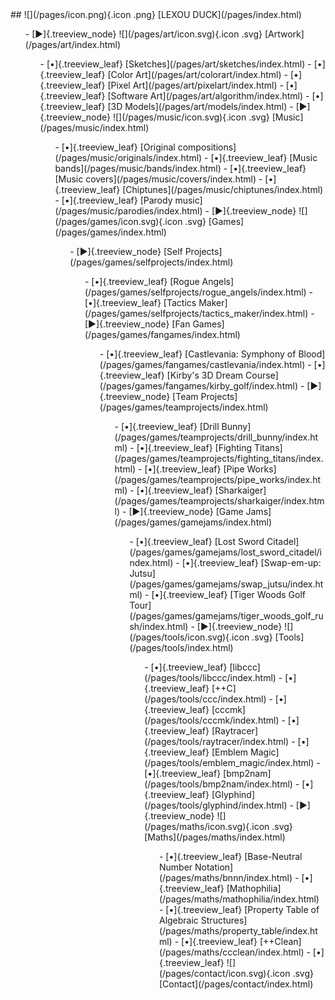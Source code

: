 <div id="navbar">
## ![](/pages/icon.png){.icon .png} [LEXOU DUCK](/pages/index.html)

<ul class="treeview">
	-   [▶]{.treeview_node} ![](/pages/art/icon.svg){.icon .svg} [Artwork](/pages/art/index.html)
	<ul class="treeview nested">
		-   [•]{.treeview_leaf} [Sketches](/pages/art/sketches/index.html)
		-   [•]{.treeview_leaf} [Color Art](/pages/art/colorart/index.html)
		-   [•]{.treeview_leaf} [Pixel Art](/pages/art/pixelart/index.html)
		-   [•]{.treeview_leaf} [Software Art](/pages/art/algorithm/index.html)
		-   [•]{.treeview_leaf} [3D Models](/pages/art/models/index.html)
	-   [▶]{.treeview_node} ![](/pages/music/icon.svg){.icon .svg} [Music](/pages/music/index.html)
	<ul class="treeview nested">
		-   [•]{.treeview_leaf} [Original compositions](/pages/music/originals/index.html)
		-   [•]{.treeview_leaf} [Music bands](/pages/music/bands/index.html)
		-   [•]{.treeview_leaf} [Music covers](/pages/music/covers/index.html)
		-   [•]{.treeview_leaf} [Chiptunes](/pages/music/chiptunes/index.html)
		-   [•]{.treeview_leaf} [Parody music](/pages/music/parodies/index.html)
	-   [▶]{.treeview_node} ![](/pages/games/icon.svg){.icon .svg} [Games](/pages/games/index.html)
	<ul class="treeview nested">
		-   [▶]{.treeview_node} [Self Projects](/pages/games/selfprojects/index.html)
		<ul class="treeview nested">
			-   [•]{.treeview_leaf} [Rogue Angels](/pages/games/selfprojects/rogue_angels/index.html)
			-   [•]{.treeview_leaf} [Tactics Maker](/pages/games/selfprojects/tactics_maker/index.html)
		-   [▶]{.treeview_node} [Fan Games](/pages/games/fangames/index.html)
		<ul class="treeview nested">
			-   [•]{.treeview_leaf} [Castlevania: Symphony of Blood](/pages/games/fangames/castlevania/index.html)
			-   [•]{.treeview_leaf} [Kirby's 3D Dream Course](/pages/games/fangames/kirby_golf/index.html)
		-   [▶]{.treeview_node} [Team Projects](/pages/games/teamprojects/index.html)
		<ul class="treeview nested">
			-   [•]{.treeview_leaf} [Drill Bunny](/pages/games/teamprojects/drill_bunny/index.html)
			-   [•]{.treeview_leaf} [Fighting Titans](/pages/games/teamprojects/fighting_titans/index.html)
			-   [•]{.treeview_leaf} [Pipe Works](/pages/games/teamprojects/pipe_works/index.html)
			-   [•]{.treeview_leaf} [Sharkaiger](/pages/games/teamprojects/sharkaiger/index.html)
		-   [▶]{.treeview_node} [Game Jams](/pages/games/gamejams/index.html)
		<ul class="treeview nested">
			-   [•]{.treeview_leaf} [Lost Sword Citadel](/pages/games/gamejams/lost_sword_citadel/index.html)
			-   [•]{.treeview_leaf} [Swap-em-up: Jutsu](/pages/games/gamejams/swap_jutsu/index.html)
			-   [•]{.treeview_leaf} [Tiger Woods Golf Tour](/pages/games/gamejams/tiger_woods_golf_rush/index.html)
	-   [▶]{.treeview_node} ![](/pages/tools/icon.svg){.icon .svg} [Tools](/pages/tools/index.html)
	<ul class="treeview nested">
		-   [•]{.treeview_leaf} [libccc](/pages/tools/libccc/index.html)
		-   [•]{.treeview_leaf} [++C](/pages/tools/ccc/index.html)
		-   [•]{.treeview_leaf} [cccmk](/pages/tools/cccmk/index.html)
		-   [•]{.treeview_leaf} [Raytracer](/pages/tools/raytracer/index.html)
		-   [•]{.treeview_leaf} [Emblem Magic](/pages/tools/emblem_magic/index.html)
		-   [•]{.treeview_leaf} [bmp2nam](/pages/tools/bmp2nam/index.html)
		-   [•]{.treeview_leaf} [Glyphind](/pages/tools/glyphind/index.html)
	-   [▶]{.treeview_node} ![](/pages/maths/icon.svg){.icon .svg} [Maths](/pages/maths/index.html)
	<ul class="treeview nested">
		-   [•]{.treeview_leaf} [Base-Neutral Number Notation](/pages/maths/bnnn/index.html)
		-   [•]{.treeview_leaf} [Mathophilia](/pages/maths/mathophilia/index.html)
		-   [•]{.treeview_leaf} [Property Table of Algebraic Structures](/pages/maths/property_table/index.html)
		-   [•]{.treeview_leaf} [++Clean](/pages/maths/ccclean/index.html)
	-   [•]{.treeview_leaf} ![](/pages/contact/icon.svg){.icon .svg} [Contact](/pages/contact/index.html)
</div>
